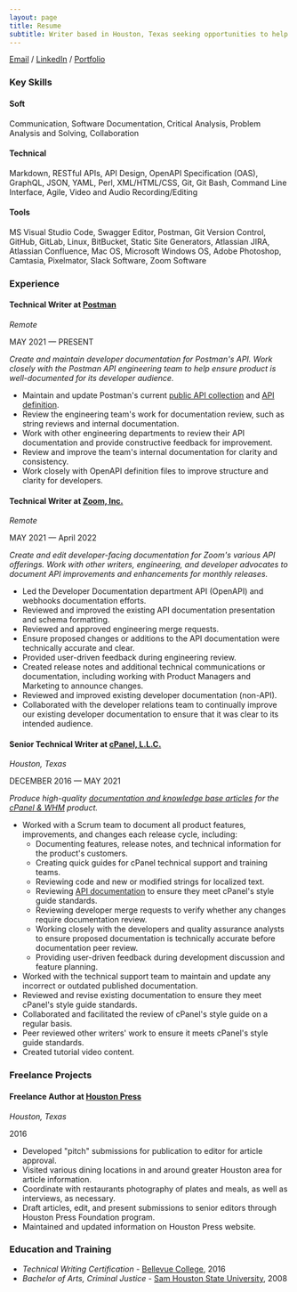```yaml
---
layout: page
title: Resume
subtitle: Writer based in Houston, Texas seeking opportunities to help improve technical documentation, one file at a time.
---
```


[Email](mailto:ashleymkinard@gmail.com) / [LinkedIn](https://www.linkedin.com/in/ashleykinard/) / [Portfolio](https://ashleykinard.pro/portfolio/)

### Key Skills

#### Soft

Communication, Software Documentation, Critical Analysis, Problem Analysis and Solving, Collaboration

#### Technical

Markdown, RESTful APIs, API Design, OpenAPI Specification (OAS), GraphQL, JSON, YAML, Perl, XML/HTML/CSS, Git, Git Bash, Command Line Interface, Agile, Video and Audio Recording/Editing

#### Tools

MS Visual Studio Code, Swagger Editor, Postman, Git Version Control, GitHub, GitLab, Linux, BitBucket, Static Site Generators, Atlassian JIRA, Atlassian Confluence, Mac OS, Microsoft Windows OS, Adobe Photoshop, Camtasia, Pixelmator, Slack Software, Zoom Software

### Experience

#### Technical Writer at [Postman](https://postman.com/)
*Remote*

MAY 2021 — PRESENT

*Create and maintain developer documentation for Postman's API. Work closely with the Postman API engineering team to help ensure product is well-documented for its developer audience.*

* Maintain and update Postman's current [public API collection](https://www.postman.com/postman/workspace/postman-public-workspace/collection/12959542-c8142d51-e97c-46b6-bd77-52bb66712c9a?ctx=documentation) and [API definition](https://www.postman.com/postman/workspace/postman-public-workspace/api/72a32ca3-f06a-4e83-a933-2821a0e6616f/definition/d429098b-1789-4c62-b77b-cf02024aba53?view=documentation).
* Review the engineering team's work for documentation review, such as string reviews and internal documentation.
* Work with other engineering departments to review their API documentation and provide constructive feedback for improvement.
* Review and improve the team's internal documentation for clarity and consistency.
* Work closely with OpenAPI definition files to improve structure and clarity for developers.

#### Technical Writer at [Zoom, Inc.](https://zoom.us/)
*Remote*

MAY 2021 — April 2022

*Create and edit developer-facing documentation for Zoom's various API offerings. Work with other writers, engineering, and developer advocates to document API improvements and enhancements for monthly releases.*

* Led the Developer Documentation department API (OpenAPI) and webhooks documentation efforts.
* Reviewed and improved the existing API documentation presentation and schema formatting.
* Reviewed and approved engineering merge requests.
* Ensure proposed changes or additions to the API documentation were technically accurate and clear.
* Provided user-driven feedback during engineering review.
* Created release notes and additional technical communications or documentation, including working with Product Managers and Marketing to announce changes.
* Reviewed and improved existing developer documentation (non-API).
* Collaborated with the developer relations team to continually improve our existing developer documentation to ensure that it was clear to its intended audience.

#### Senior Technical Writer at [cPanel, L.L.C.](https://cpanel.net/)
*Houston, Texas*

DECEMBER 2016 — MAY 2021

*Produce high-quality [documentation and knowledge base articles](https://docs.cpanel.net/) for the [cPanel & WHM](https://cpanel.net/products/) product.*

* Worked with a Scrum team to document all product features, improvements, and changes each release cycle, including:
  * Documenting features, release notes, and technical information for the product's customers.
  * Creating quick guides for cPanel technical support and training teams.
  * Reviewing code and new or modified strings for localized text.
  * Reviewing [API documentation](https://api.docs.cpanel.net/) to ensure they meet cPanel's style guide standards.
  * Reviewing developer merge requests to verify whether any changes require documentation review.
  * Working closely with the developers and quality assurance analysts to ensure proposed documentation is technically accurate before documentation peer review.
  * Providing user-driven feedback during development discussion and feature planning.
* Worked with the technical support team to maintain and update any incorrect or outdated published documentation.
* Reviewed and revise existing documentation to ensure they meet cPanel's style guide standards.
* Collaborated and facilitated the review of cPanel's style guide on a regular basis.
* Peer reviewed other writers' work to ensure it meets cPanel's style guide standards.
* Created tutorial video content.

### Freelance Projects

#### Freelance Author at [Houston Press](https://www.houstonpress.com/)
*Houston, Texas*

2016

* Developed "pitch" submissions for publication to editor for article approval.
* Visited various dining locations in and around greater Houston area for article information.
* Coordinate with restaurants photography of plates and meals, as well as interviews, as necessary.
* Draft articles, edit, and present submissions to senior editors through Houston Press Foundation program.
* Maintained and updated information on Houston Press website.

### Education and Training

* *Technical Writing Certification* - [Bellevue College](https://www.bellevuecollege.edu/), 2016
* *Bachelor of Arts, Criminal Justice* - [Sam Houston State University](https://www.shsu.edu/), 2008